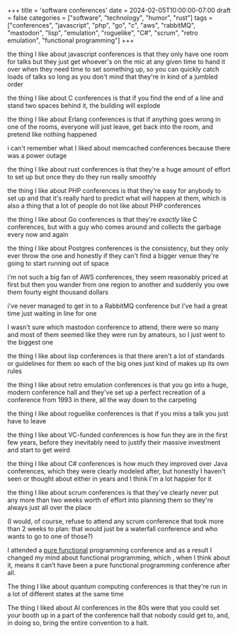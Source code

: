 +++
title = 'software conferences'
date = 2024-02-05T10:00:00-07:00
draft = false
categories = ["software", "technology", "humor", "rust"]
tags = ["conferences", "javascript", "php", "go", "c", "aws", "rabbitMQ", "mastodon", "lisp", "emulation", "roguelike", "C#", "scrum", "retro emulation", "functional programming"]
+++

the thing I like about javascript conferences is that they only have one room for talks but they just get whoever's on the mic at any given time to hand it over when they need time to set something up, so you can quickly catch loads of talks so long as you don't mind that they're in kind of a jumbled order

the thing I like about C conferences is that if you find the end of a line and stand two spaces behind it, the building will explode

the thing I like about Erlang conferences is that if anything goes wrong in one of the rooms, everyone will just leave, get back into the room, and pretend like nothing happened

i can't remember what I liked about memcached conferences because there was a power outage

the thing I like about rust conferences is that they're a huge amount of effort to set up but once they do they run really smoothly

the thing I like about PHP conferences is that they're easy for anybody to set up and that it's really hard to predict what will happen at them, which is also a thing that a lot of people do not like about PHP conferences

the thing I like about Go conferences is that they're _exactly_ like C conferences, but with a guy who comes around and collects the garbage every now and again

the thing I like about Postgres conferences is the consistency, but they only ever throw the one and honestly if they can't find a bigger venue they're going to start running out of space

i'm not such a big fan of AWS conferences, they seem reasonably priced at first but then you wander from one region to another and suddenly you owe them fourty eight thousand dollars

i've never managed to get in to a RabbitMQ conference but I've had a great time just waiting in line for one

I wasn't sure which mastodon conference to attend, there were so many and most of them seemed like they were run by amateurs, so I just went to the biggest one

the thing I like about lisp conferences is that there aren't a lot of standards or guidelines for them so each of the big ones just kind of makes up its own rules

the thing I like about retro emulation conferences is that you go into a huge, modern conference hall and they've set up a perfect recreation of a conference from 1993 in there, all the way down to the carpeting

the thing I like about roguelike conferences is that if you miss a talk you just have to leave

the thing I like about VC-funded conferences is how fun they are in the first few years, before they inevitably need to justify their massive investment and start to get weird

the thing I like about C# conferences is how much they improved over Java conferences, which they were clearly modeled after, but honestly I haven't seen or thought about either in years and I think I'm a lot happier for it

the thing I like about scrum conferences is that they've clearly never put any more than two weeks worth of effort into planning them so they're always just all over the place

(I would, of course, refuse to attend any scrum conference that took more than 2 weeks to plan: that would just be a waterfall conference and who wants to go to one of those?)

I attended a [pure functional](https://en.wikipedia.org/wiki/Pure_function) programming conference and as a result I changed my mind about functional programming, which , when I think about it, means it can’t have been a pure functional programming conference after all.

The thing I like about quantum computing conferences is that they're run in a lot of different states at the same time

The thing I liked about AI conferences in the 80s were that you could set your booth up in a part of the conference hall that nobody could get to, and, in doing so, bring the entire convention to a halt.